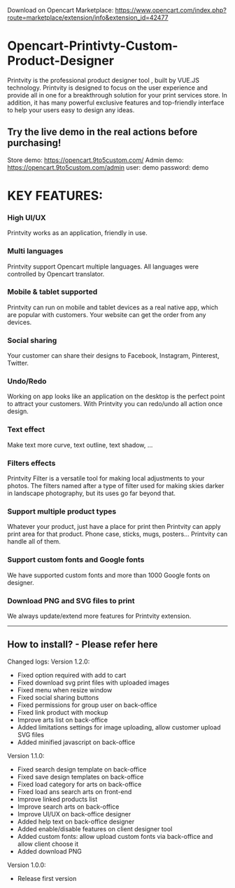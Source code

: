 Download on Opencart Marketplace: https://www.opencart.com/index.php?route=marketplace/extension/info&extension_id=42477

# Opencart-Printivty-Custom-Product-Designer
Printvity is the professional product designer tool , built by VUE.JS technology. Printvity is designed to focus on the user experience and provide all in one for a breakthrough solution for your print services store. In addition, it has many powerful exclusive features and top-friendly interface to help your users easy to design any ideas.

## Try the live demo in the real actions before purchasing!
Store demo: https://opencart.9to5custom.com/
Admin demo: https://opencart.9to5custom.com/admin
user: demo
password: demo

# KEY FEATURES:

### High UI/UX
Printvity works as an application, friendly in use.

### Multi languages
Printvity support Opencart multiple languages. All languages were controlled by Opencart translator.

### Mobile & tablet supported
Printvity can run on mobile and tablet devices as a real native app, which are popular with customers. Your website can get the order from any devices.

### Social sharing
Your customer can share their designs to Facebook, Instagram, Pinterest, Twitter.

### Undo/Redo
Working on app looks like an application on the desktop is the perfect point to attract your customers. With Printvity you can redo/undo all action once design.

### Text effect
Make text more curve, text outline, text shadow, ...

### Filters effects
Printvity Filter is a versatile tool for making local adjustments to your photos. The filters named after a type of filter used for making skies darker in landscape photography, but its uses go far beyond that.

### Support multiple product types
Whatever your product, just have a place for print then Printvity can apply print area for that product. Phone case, sticks, mugs, posters… Printvity can handle all of them.

### Support custom fonts and Google fonts
We have supported custom fonts and more than 1000 Google fonts on designer.

### Download PNG and SVG files to print

We always update/extend more features for Printvity extension.

--------------------------------------
How to install? - Please refer here
--------------------------------------
Changed logs:
Version 1.2.0:
- Fixed option required with add to cart
- Fixed download svg print files with uploaded images
- Fixed menu when resize window
- Fixed social sharing buttons
- Fixed permissions for group user on back-office
- Fixed link product with mockup
- Improve arts list on back-office
- Added limitations settings for image uploading, allow customer upload SVG files
- Added minified javascript on back-office

Version 1.1.0:
- Fixed search design template on back-office
- Fixed save design templates on back-office
- Fixed load category for arts on back-office
- Fixed load ans search arts on front-end
- Improve linked products list
- Improve search arts on back-office
- Improve UI/UX on back-office designer
- Added help text on back-office designer
- Added enable/disable features on client designer tool
- Added custom fonts: allow upload custom fonts via back-office and allow client choose it
- Added download PNG

Version 1.0.0:
- Release first version
